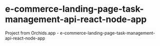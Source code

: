 # e-commerce-landing-page-task-management-api-react-node-app
Project from Orchids.app - e-commerce-landing-page-task-management-api-react-node-app
